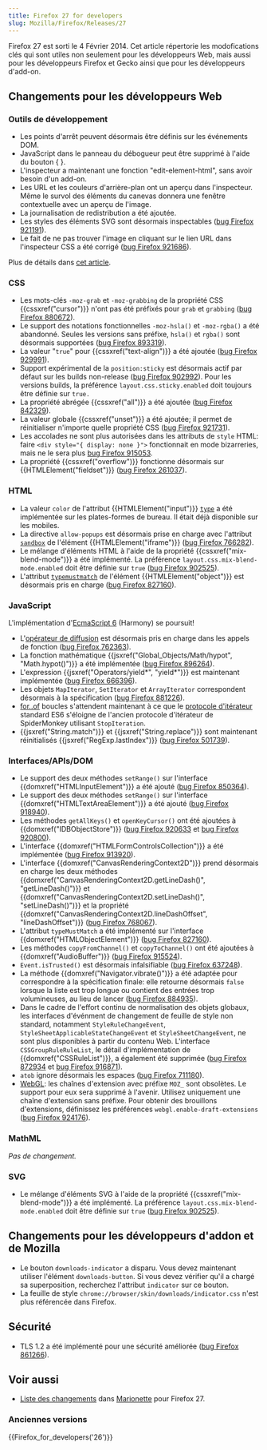 ```yaml
---
title: Firefox 27 for developers
slug: Mozilla/Firefox/Releases/27
---
```


Firefox 27 est sorti le 4 Février 2014. Cet article répertorie les modofications clés qui sont utiles non seulement pour les développeurs Web, mais aussi pour les développeurs Firefox et Gecko ainsi que pour les développeurs d'add-on.

## Changements pour les développeurs Web

### Outils de développement

- Les points d'arrêt peuvent désormais être définis sur les événements DOM.
- JavaScript dans le panneau du débogueur peut être supprimé à l'aide du bouton { }.
- L'inspecteur a maintenant une fonction "edit-element-html", sans avoir besoin d'un add-on.
- Les URL et les couleurs d'arrière-plan ont un aperçu dans l'inspecteur. Même le survol des éléments du canevas donnera une fenêtre contextuelle avec un aperçu de l'image.
- La journalisation de redistribution a été ajoutée.
- Les styles des éléments SVG sont désormais inspectables ([bug Firefox 921191](https://bugzil.la/921191)).
- Le fait de ne pas trouver l'image en cliquant sur le lien URL dans l'inspecteur CSS a été corrigé ([bug Firefox 921686](https://bugzil.la/921686)).

Plus de détails dans [cet article](https://hacks.mozilla.org/2013/11/firefox-developer-tools-episode-27-edit-as-html-codemirror-more/).

### CSS

- Les mots-clés `-moz-grab` et `-moz-grabbing` de la propriété CSS {{cssxref("cursor")}} n'ont pas été préfixés pour `grab` et `grabbing` ([bug Firefox 880672](https://bugzil.la/880672)).
- Le support des notations fonctionnelles `-moz-hsla()` et `-moz-rgba()` a été abandonné. Seules les versions sans préfixe, `hsla()` et `rgba()` sont désormais supportées ([bug Firefox 893319](https://bugzil.la/893319)).
- La valeur "`true`" pour {{cssxref("text-align")}} a été ajoutée ([bug Firefox 929991](https://bugzil.la/929991)).
- Support expérimental de la `position:sticky` est désormais actif par défaut sur les builds non-release ([bug Firefox 902992](https://bugzil.la/902992)). Pour les versions builds, la préférence `layout.css.sticky.enabled` doit toujours être définie sur `true.`
- La propriété abrégée {{cssxref("all")}} a été ajoutée ([bug Firefox 842329](https://bugzil.la/842329)).
- La valeur globale {{cssxref("unset")}} a été ajoutée; il permet de réinitialiser n'importe quelle propriété CSS ([bug Firefox 921731](https://bugzil.la/921731)).
- Les accolades ne sont plus autorisées dans les attributs de `style` HTML: faire `<div style="{ display: none }">` fonctionnait en mode bizarreries, mais ne le sera plus [bug Firefox 915053](https://bugzil.la/915053).
- La propriété {{cssxref("overflow")}} fonctionne désormais sur {{HTMLElement("fieldset")}} ([bug Firefox 261037](https://bugzil.la/261037)).

### HTML

- La valeur `color` de l'attribut {{HTMLElement("input")}} [`type`](/fr/docs/Web/HTML/Reference/Elements/input#type) a été implémentée sur les plates-formes de bureau. Il était déjà disponible sur les mobiles.
- La directive `allow-popups` est désormais prise en charge avec l'attribut [`sandbox`](/fr/docs/Web/HTML/Reference/Elements/iframe#sandbox) de l'élément {{HTMLElement("iframe")}} ([bug Firefox 766282](https://bugzil.la/766282)).
- Le mélange d'éléments HTML à l'aide de la propriété {{cssxref("mix-blend-mode")}} a été implémenté. La préférence `layout.css.mix-blend-mode.enabled` doit être définie sur `true` ([bug Firefox 902525](https://bugzil.la/902525)).
- L'attribut [`typemustmatch`](/fr/docs/Web/HTML/Reference/Elements/object#typemustmatch) de l'élément {{HTMLElement("object")}} est désormais pris en charge ([bug Firefox 827160](https://bugzil.la/827160)).

### JavaScript

L'implémentation d'[EcmaScript 6](/fr/docs/Web/JavaScript/ECMAScript_6_support_in_Mozilla) (Harmony) se poursuit!

- L'[opérateur de diffusion](/fr/docs/Web/JavaScript/Reference/Operators/Spread_syntax) est désormais pris en charge dans les appels de fonction ([bug Firefox 762363](https://bugzil.la/762363)).
- La fonction mathématique {{jsxref("Global_Objects/Math/hypot", "Math.hypot()")}} a été implémentée ([bug Firefox 896264](https://bugzil.la/896264)).
- L'expression {{jsxref("Operators/yield*", "yield*")}} est maintenant implémentée ([bug Firefox 666396](https://bugzil.la/666396)).
- Les objets `MapIterator`, `SetIterator` et `ArrayIterator` correspondent désormais à la spécification ([bug Firefox 881226](https://bugzil.la/881226)).
- [for..of](/fr/docs/Web/JavaScript/Reference/Statements/for...of) boucles s'attendent maintenant à ce que le [protocole d'itérateur](/fr/docs/Web/JavaScript/Reference/Iteration_protocols) standard ES6 s'éloigne de l'ancien protocole d'itérateur de SpiderMonkey utilisant `StopIteration`.
- {{jsxref("String.match")}} et {{jsxref("String.replace")}} sont maintenant réinitialisés {{jsxref("RegExp.lastIndex")}} ([bug Firefox 501739](https://bugzil.la/501739)).

### Interfaces/APIs/DOM

- Le support des deux méthodes `setRange()` sur l'interface {{domxref("HTMLInputElement")}} a été ajouté ([bug Firefox 850364](https://bugzil.la/850364)).
- Le support des deux méthodes `setRange()` sur l'interface {{domxref("HTMLTextAreaElement")}} a été ajouté ([bug Firefox 918940](https://bugzil.la/918940)).
- Les méthodes `getAllKeys()` et `openKeyCursor()` ont été ajoutées à {{domxref("IDBObjectStore")}} ([bug Firefox 920633](https://bugzil.la/920633) et [bug Firefox 920800](https://bugzil.la/920800)).
- L'interface {{domxref("HTMLFormControlsCollection")}} a été implémentée ([bug Firefox 913920](https://bugzil.la/913920)).
- L'interface {{domxref("CanvasRenderingContext2D")}} prend désormais en charge les deux méthodes {{domxref("CanvasRenderingContext2D.getLineDash()", "getLineDash()")}} et {{domxref("CanvasRenderingContext2D.setLineDash()", "setLineDash()")}} et la propriété {{domxref("CanvasRenderingContext2D.lineDashOffset", "lineDashOffset")}} ([bug Firefox 768067](https://bugzil.la/768067)).
- L'attribut `typeMustMatch` a été implémenté sur l'interface {{domxref("HTMLObjectElement")}} ([bug Firefox 827160](https://bugzil.la/827160)).
- Les méthodes `copyFromChannel()` et `copyToChannel()` ont été ajoutées à {{domxref("AudioBuffer")}} ([bug Firefox 915524](https://bugzil.la/915524)).
- `Event.isTrusted()` est désormais infalsifiable ([bug Firefox 637248](https://bugzil.la/637248)).
- La méthode {{domxref("Navigator.vibrate()")}} a été adaptée pour correspondre à la spécification finale: elle retourne désormais `false` lorsque la liste est trop longue ou contient des entrées trop volumineuses, au lieu de lancer ([bug Firefox 884935](https://bugzil.la/884935)).
- Dans le cadre de l'effort continu de normalisation des objets globaux, les interfaces d'événment de changement de feuille de style non standard, notamment `StyleRuleChangeEvent`, `StyleSheetApplicableStateChangeEvent` et `StyleSheetChangeEvent`, ne sont plus disponibles à partir du contenu Web. L'interface `CSSGroupRuleRuleList`, le détail d'implémentation de {{domxref("CSSRuleList")}}, a également été supprimée ([bug Firefox 872934](https://bugzil.la/872934) et [bug Firefox 916871](https://bugzil.la/916871)).
- `atob` ignore désormais les espaces ([bug Firefox 711180](https://bugzil.la/711180)).
- [WebGL](/fr/docs/Web/API/WebGL_API): les chaînes d'extension avec préfixe `MOZ_` sont obsolètes. Le support pour eux sera supprimé à l'avenir. Utilisez uniquement une chaîne d'extension sans préfixe. Pour obtenir des brouillons d'extensions, définissez les préférences `webgl.enable-draft-extensions` ([bug Firefox 924176](https://bugzil.la/924176)).

### MathML

_Pas de changement._

### SVG

- Le mélange d'éléments SVG à l'aide de la propriété {{cssxref("mix-blend-mode")}} a été implémenté. La préférence `layout.css.mix-blend-mode.enabled` doit être définie sur `true` ([bug Firefox 902525](https://bugzil.la/902525)).

## Changements pour les développeurs d'addon et de Mozilla

- Le bouton `downloads-indicator` a disparu. Vous devez maintenant utiliser l'élément `downloads-button`. Si vous devez vérifier qu'il a chargé sa superposition, recherchez l'attribut `indicator` sur ce bouton.
- La feuille de style `chrome://browser/skin/downloads/indicator.css` n'est plus référencée dans Firefox.

## Sécurité

- TLS 1.2 a été implémenté pour une sécurité améliorée ([bug Firefox 861266](https://bugzil.la/861266)).

## Voir aussi

- [Liste des changements](https://bugzilla.mozilla.org/buglist.cgi?resolution=FIXED&component=Marionette&product=Testing&target_milestone=mozilla27) dans [Marionette](https://firefox-source-docs.mozilla.org/testing/marionette/marionette/index.html) pour Firefox 27.

### Anciennes versions

{{Firefox_for_developers('26')}}
